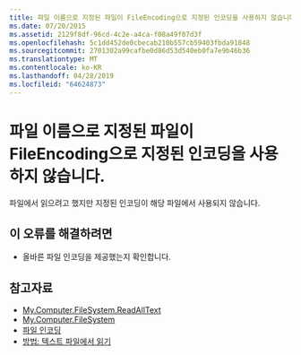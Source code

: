 ```yaml
---
title: 파일 이름으로 지정된 파일이 FileEncoding으로 지정된 인코딩을 사용하지 않습니다.
ms.date: 07/20/2015
ms.assetid: 2129f8df-96cd-4c2e-a4ca-f08a49f07d3f
ms.openlocfilehash: 5c1dd452de0cbecab210b557cb59403fbda91848
ms.sourcegitcommit: 2701302a99cafbe0d86d53d540eb0fa7e9b46b36
ms.translationtype: MT
ms.contentlocale: ko-KR
ms.lasthandoff: 04/28/2019
ms.locfileid: "64624873"
---
```

# <a name="file-specified-by-filename-does-not-use-the-encoding-specified-by-fileencoding"></a>파일 이름으로 지정된 파일이 FileEncoding으로 지정된 인코딩을 사용하지 않습니다.
파일에서 읽으려고 했지만 지정된 인코딩이 해당 파일에서 사용되지 않습니다.  
  
## <a name="to-correct-this-error"></a>이 오류를 해결하려면  
  
- 올바른 파일 인코딩을 제공했는지 확인합니다.  
  
## <a name="see-also"></a>참고자료

- [My.Computer.FileSystem.ReadAllText](xref:Microsoft.VisualBasic.FileIO.FileSystem.ReadAllText%2A)
- [My.Computer.FileSystem](xref:Microsoft.VisualBasic.FileIO.FileSystem)
- [파일 인코딩](../../visual-basic/developing-apps/programming/drives-directories-files/file-encodings.md)
- [방법: 텍스트 파일에서 읽기](../../visual-basic/developing-apps/programming/drives-directories-files/how-to-read-from-text-files.md)
